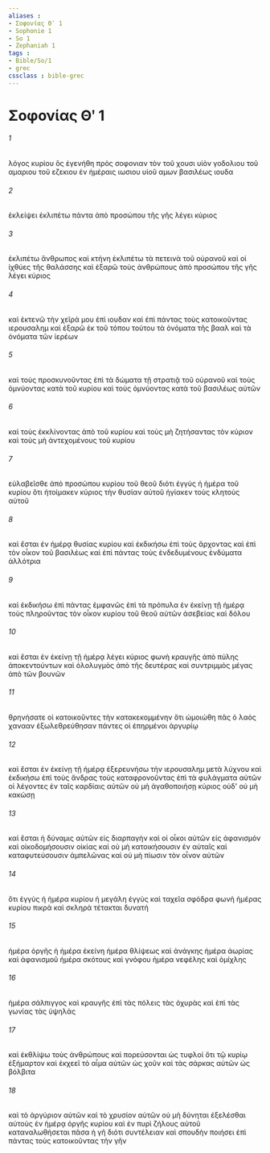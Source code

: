 ```yaml
---
aliases : 
- Σοφονίας Θʹ 1
- Sophonie 1
- So 1
- Zephaniah 1
tags : 
- Bible/So/1
- grec
cssclass : bible-grec
---
```


# Σοφονίας Θʹ 1

###### 1
λόγος κυρίου ὃς ἐγενήθη πρὸς σοφονιαν τὸν τοῦ χουσι υἱὸν γοδολιου τοῦ αμαριου τοῦ εζεκιου ἐν ἡμέραις ιωσιου υἱοῦ αμων βασιλέως ιουδα
###### 2
ἐκλείψει ἐκλιπέτω πάντα ἀπὸ προσώπου τῆς γῆς λέγει κύριος
###### 3
ἐκλιπέτω ἄνθρωπος καὶ κτήνη ἐκλιπέτω τὰ πετεινὰ τοῦ οὐρανοῦ καὶ οἱ ἰχθύες τῆς θαλάσσης καὶ ἐξαρῶ τοὺς ἀνθρώπους ἀπὸ προσώπου τῆς γῆς λέγει κύριος
###### 4
καὶ ἐκτενῶ τὴν χεῖρά μου ἐπὶ ιουδαν καὶ ἐπὶ πάντας τοὺς κατοικοῦντας ιερουσαλημ καὶ ἐξαρῶ ἐκ τοῦ τόπου τούτου τὰ ὀνόματα τῆς βααλ καὶ τὰ ὀνόματα τῶν ἱερέων
###### 5
καὶ τοὺς προσκυνοῦντας ἐπὶ τὰ δώματα τῇ στρατιᾷ τοῦ οὐρανοῦ καὶ τοὺς ὀμνύοντας κατὰ τοῦ κυρίου καὶ τοὺς ὀμνύοντας κατὰ τοῦ βασιλέως αὐτῶν
###### 6
καὶ τοὺς ἐκκλίνοντας ἀπὸ τοῦ κυρίου καὶ τοὺς μὴ ζητήσαντας τὸν κύριον καὶ τοὺς μὴ ἀντεχομένους τοῦ κυρίου
###### 7
εὐλαβεῖσθε ἀπὸ προσώπου κυρίου τοῦ θεοῦ διότι ἐγγὺς ἡ ἡμέρα τοῦ κυρίου ὅτι ἡτοίμακεν κύριος τὴν θυσίαν αὐτοῦ ἡγίακεν τοὺς κλητοὺς αὐτοῦ
###### 8
καὶ ἔσται ἐν ἡμέρᾳ θυσίας κυρίου καὶ ἐκδικήσω ἐπὶ τοὺς ἄρχοντας καὶ ἐπὶ τὸν οἶκον τοῦ βασιλέως καὶ ἐπὶ πάντας τοὺς ἐνδεδυμένους ἐνδύματα ἀλλότρια
###### 9
καὶ ἐκδικήσω ἐπὶ πάντας ἐμφανῶς ἐπὶ τὰ πρόπυλα ἐν ἐκείνῃ τῇ ἡμέρᾳ τοὺς πληροῦντας τὸν οἶκον κυρίου τοῦ θεοῦ αὐτῶν ἀσεβείας καὶ δόλου
###### 10
καὶ ἔσται ἐν ἐκείνῃ τῇ ἡμέρᾳ λέγει κύριος φωνὴ κραυγῆς ἀπὸ πύλης ἀποκεντούντων καὶ ὀλολυγμὸς ἀπὸ τῆς δευτέρας καὶ συντριμμὸς μέγας ἀπὸ τῶν βουνῶν
###### 11
θρηνήσατε οἱ κατοικοῦντες τὴν κατακεκομμένην ὅτι ὡμοιώθη πᾶς ὁ λαὸς χανααν ἐξωλεθρεύθησαν πάντες οἱ ἐπηρμένοι ἀργυρίῳ
###### 12
καὶ ἔσται ἐν ἐκείνῃ τῇ ἡμέρᾳ ἐξερευνήσω τὴν ιερουσαλημ μετὰ λύχνου καὶ ἐκδικήσω ἐπὶ τοὺς ἄνδρας τοὺς καταφρονοῦντας ἐπὶ τὰ φυλάγματα αὐτῶν οἱ λέγοντες ἐν ταῖς καρδίαις αὐτῶν οὐ μὴ ἀγαθοποιήσῃ κύριος οὐδ' οὐ μὴ κακώσῃ
###### 13
καὶ ἔσται ἡ δύναμις αὐτῶν εἰς διαρπαγὴν καὶ οἱ οἶκοι αὐτῶν εἰς ἀφανισμόν καὶ οἰκοδομήσουσιν οἰκίας καὶ οὐ μὴ κατοικήσουσιν ἐν αὐταῖς καὶ καταφυτεύσουσιν ἀμπελῶνας καὶ οὐ μὴ πίωσιν τὸν οἶνον αὐτῶν
###### 14
ὅτι ἐγγὺς ἡ ἡμέρα κυρίου ἡ μεγάλη ἐγγὺς καὶ ταχεῖα σφόδρα φωνὴ ἡμέρας κυρίου πικρὰ καὶ σκληρά τέτακται δυνατή
###### 15
ἡμέρα ὀργῆς ἡ ἡμέρα ἐκείνη ἡμέρα θλίψεως καὶ ἀνάγκης ἡμέρα ἀωρίας καὶ ἀφανισμοῦ ἡμέρα σκότους καὶ γνόφου ἡμέρα νεφέλης καὶ ὁμίχλης
###### 16
ἡμέρα σάλπιγγος καὶ κραυγῆς ἐπὶ τὰς πόλεις τὰς ὀχυρὰς καὶ ἐπὶ τὰς γωνίας τὰς ὑψηλάς
###### 17
καὶ ἐκθλίψω τοὺς ἀνθρώπους καὶ πορεύσονται ὡς τυφλοί ὅτι τῷ κυρίῳ ἐξήμαρτον καὶ ἐκχεεῖ τὸ αἷμα αὐτῶν ὡς χοῦν καὶ τὰς σάρκας αὐτῶν ὡς βόλβιτα
###### 18
καὶ τὸ ἀργύριον αὐτῶν καὶ τὸ χρυσίον αὐτῶν οὐ μὴ δύνηται ἐξελέσθαι αὐτοὺς ἐν ἡμέρᾳ ὀργῆς κυρίου καὶ ἐν πυρὶ ζήλους αὐτοῦ καταναλωθήσεται πᾶσα ἡ γῆ διότι συντέλειαν καὶ σπουδὴν ποιήσει ἐπὶ πάντας τοὺς κατοικοῦντας τὴν γῆν
